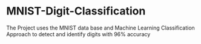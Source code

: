 # MNIST-Digit-Classification
The Project uses the MNIST data base and Machine Learning Classification Approach to detect and identify digits with 96% accuracy 
